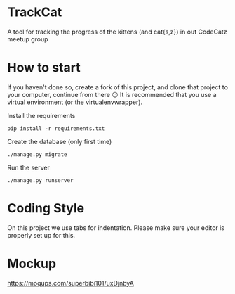 TrackCat
========

A tool for tracking the progress of the kittens (and cat{s,z}) in out CodeCatz meetup group


How to start
============

If you haven't done so, create a fork of this project, and clone that project to your computer, continue from there :wink:  It is recommended that you use a virtual environment (or the virtualenvwrapper).

Install the requirements

    pip install -r requirements.txt

Create the database (only first time)

	./manage.py migrate

Run the server

	./manage.py runserver

Coding Style
============

On this project we use tabs for indentation. Please make sure your editor is properly set up for this.

Mockup
======

https://moqups.com/superbibi101/uxDjnbyA
